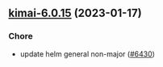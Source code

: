 

## [kimai-6.0.15](https://github.com/truecharts/charts/compare/kimai-6.0.14...kimai-6.0.15) (2023-01-17)

### Chore

- update helm general non-major ([#6430](https://github.com/truecharts/charts/issues/6430))
  
  